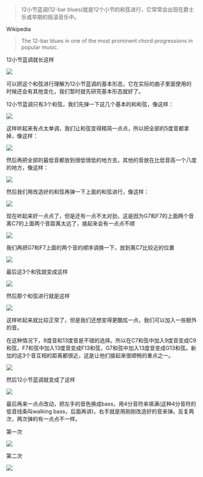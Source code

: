 > 12小节蓝调(12-bar blues)就是12个小节的和弦进行，它常常会出现在爵士乐或早期的摇滚音乐中。

Wikipedia

> The 12-bar blues in one of the most prominent chord progressions in popular music.

12小节蓝调就长这样

![](https://raw.githubusercontent.com/songmz/ImageHosting/master/img/20210208153250.png)

可以把这个和弦进行理解为12小节蓝调的基本形态，它在实际的曲子里面使用的时候还会有其他变化，我们暂时就先研究基本形态就好了。

12小节蓝调只有3个和弦，我们先弹一下这几个基本的和和弦，像这样：

![](https://raw.githubusercontent.com/songmz/ImageHosting/master/img/20210208153534.png)

这样听起来有点太单调，我们让和弦变得精简一点点，所以把全部的5度音都拿掉，像这样：

![](https://raw.githubusercontent.com/songmz/ImageHosting/master/img/20210208153723.png)

然后再把全部的最低音都放到很低很低的地方去，其他的音放在比低音高一个八度的地方，像这样：

![](https://raw.githubusercontent.com/songmz/ImageHosting/master/img/20210208153853.png)

然后我们用改造好的和弦再弹一下上面的和弦进行，像这样：

![](https://raw.githubusercontent.com/songmz/ImageHosting/master/img/20210208154132.png)

现在听起来好一点点了，但是还有一点不太对劲，这是因为G7和F7的上面两个音离C7的上面两个音距离太远了，接起来会有一点点不顺

![](https://raw.githubusercontent.com/songmz/ImageHosting/master/img/20210208154326.png)

我们再把G7和F7上面的两个音的顺序调换一下，放到离C7比较近的位置

![](https://raw.githubusercontent.com/songmz/ImageHosting/master/img/20210208154457.png)

最后这3个和弦就变成这样

![](https://raw.githubusercontent.com/songmz/ImageHosting/master/img/20210208154629.png)

然后那个和弦进行就是这样

![](https://raw.githubusercontent.com/songmz/ImageHosting/master/img/20210208155118.png)

这样听起来就比较正常了，但是我们还想变得更酷炫一点，我们可以加入一些额外的音。

在这种情况下，9度音和13度音是不错的选择。所以在C7和弦中加入9度音变成C9和弦，F7和弦中加入13度音变成F13和弦，G7和弦中加入13度音变成G13和弦。新加的这3个音互相的距离都很近，这是让他们接起来很顺畅的重点之一。

![](https://raw.githubusercontent.com/songmz/ImageHosting/master/img/20210208155523.png)

然后12小节蓝调就变成了这样

![](https://raw.githubusercontent.com/songmz/ImageHosting/master/img/20210208155551.png)

最后再来一点点改动，把左手的音色换成bass，用4分音符来填满(这种4分音符的低音线条叫walking bass，后面再讲)，右手就是用刚刚改造好的音来弹。反复两次，两次弹的有一点点不一样。

第一次

![](https://raw.githubusercontent.com/songmz/ImageHosting/master/img/20210208160902.png)

第二次

![](https://raw.githubusercontent.com/songmz/ImageHosting/master/img/20210208160956.png)
